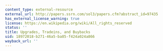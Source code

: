 ```yaml
---
content_type: external-resource
external_url: http://papers.ssrn.com/sol3/papers.cfm?abstract_id=97435
has_external_license_warning: true
license: https://en.wikipedia.org/wiki/All_rights_reserved
status: ''
title: Upgrades, Tradeins, and Buybacks
uid: 18972018-b271-46a5-ba85-f424a024a866
wayback_url: ''
---
```


